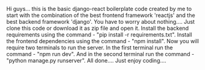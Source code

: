 Hi guys... this is the basic django-react boilerplate code created by me to start with the combination of the best frontend framework 'reactjs' and the best backend framework 'django'.
You have to worry about nothing.... Just clone this code or download it as zip file and open it.
Install the backend requirements using the command - "pip install -r requirements.txt".
Install the frontend dependencies using the command - "npm install".
Now you will require two terminals to run the server.
In the first terminal run the command - "npm run dev".
And in the second terminal run the command - "python manage.py runserver".
All done....
Just enjoy coding....
